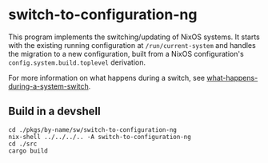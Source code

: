 # switch-to-configuration-ng

This program implements the switching/updating of NixOS systems. It starts with the existing running configuration at `/run/current-system` and handles the migration to a new configuration, built from a NixOS configuration's `config.system.build.toplevel` derivation.

For more information on what happens during a switch, see [what-happens-during-a-system-switch](../../../../nixos/doc/manual/development/what-happens-during-a-system-switch.chapter.md).

## Build in a devshell

```
cd ./pkgs/by-name/sw/switch-to-configuration-ng
nix-shell ../../../.. -A switch-to-configuration-ng
cd ./src
cargo build
```

